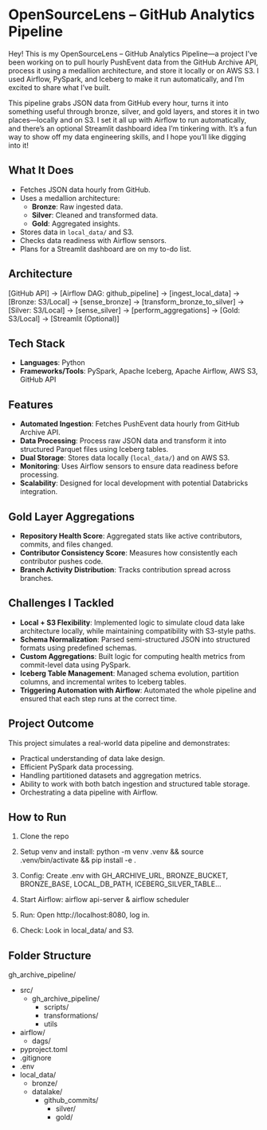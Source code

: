 # OpenSourceLens – GitHub Analytics Pipeline

Hey! This is my OpenSourceLens – GitHub Analytics Pipeline—a project I’ve been working on to pull hourly PushEvent data from the GitHub Archive API, process it using a medallion architecture, and store it locally or on AWS S3. I used Airflow, PySpark, and Iceberg to make it run automatically, and I’m excited to share what I’ve built.

This pipeline grabs JSON data from GitHub every hour, turns it into something useful through bronze, silver, and gold layers, and stores it in two places—locally and on S3. I set it all up with Airflow to run automatically, and there’s an optional Streamlit dashboard idea I’m tinkering with. It’s a fun way to show off my data engineering skills, and I hope you’ll like digging into it!

## What It Does

- Fetches JSON data hourly from GitHub.
- Uses a medallion architecture:
  - **Bronze**: Raw ingested data.
  - **Silver**: Cleaned and transformed data.
  - **Gold**: Aggregated insights.
- Stores data in `local_data/` and S3.
- Checks data readiness with Airflow sensors.
- Plans for a Streamlit dashboard are on my to-do list.

## Architecture

[GitHub API] -> [Airflow DAG: github_pipeline] -> [ingest_local_data] -> [Bronze: S3/Local] -> [sense_bronze] -> [transform_bronze_to_silver] -> [Silver: S3/Local] -> [sense_silver] -> [perform_aggregations] -> [Gold: S3/Local] -> [Streamlit (Optional)]

## Tech Stack

- **Languages**: Python
- **Frameworks/Tools**: PySpark, Apache Iceberg, Apache Airflow, AWS S3, GitHub API

## Features

- **Automated Ingestion**: Fetches PushEvent data hourly from GitHub Archive API.
- **Data Processing**: Process raw JSON data and transform it into structured Parquet files using Iceberg tables.
- **Dual Storage**: Stores data locally (`local_data/`) and on AWS S3.
- **Monitoring**: Uses Airflow sensors to ensure data readiness before processing.
- **Scalability**: Designed for local development with potential Databricks integration.

## Gold Layer Aggregations

- **Repository Health Score**: Aggregated stats like active contributors, commits, and files changed.
- **Contributor Consistency Score**: Measures how consistently each contributor pushes code.
- **Branch Activity Distribution**: Tracks contribution spread across branches.

## Challenges I Tackled

- **Local + S3 Flexibility**: Implemented logic to simulate cloud data lake architecture locally, while maintaining compatibility with S3-style paths.
- **Schema Normalization**: Parsed semi-structured JSON into structured formats using predefined schemas.
- **Custom Aggregations**: Built logic for computing health metrics from commit-level data using PySpark.
- **Iceberg Table Management**: Managed schema evolution, partition columns, and incremental writes to Iceberg tables.
- **Triggering Automation with Airflow**: Automated the whole pipeline and ensured that each step runs at the correct time.

## Project Outcome

This project simulates a real-world data pipeline and demonstrates:

- Practical understanding of data lake design.
- Efficient PySpark data processing.
- Handling partitioned datasets and aggregation metrics.
- Ability to work with both batch ingestion and structured table storage.
- Orchestrating a data pipeline with Airflow.

## How to Run

1. Clone the repo

2. Setup venv and install:
   python -m venv .venv && source .venv/bin/activate && pip install -e .

3. Config: Create .env with GH_ARCHIVE_URL, BRONZE_BUCKET, BRONZE_BASE, LOCAL_DB_PATH, ICEBERG_SILVER_TABLE...

4. Start Airflow:
   airflow api-server & airflow scheduler

5. Run: Open http://localhost:8080, log in.

6. Check: Look in local_data/ and S3.

## Folder Structure

gh_archive_pipeline/

- src/
  - gh_archive_pipeline/
    - scripts/
    - transformations/
    - utils
- airflow/
  - dags/
- pyproject.toml
- .gitignore
- .env
- local_data/
  - bronze/
  - datalake/
    - github_commits/
      - silver/
      - gold/
